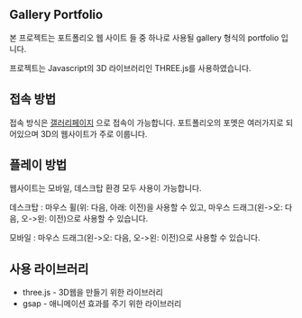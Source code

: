 ## Gallery Portfolio
본 프로젝트는 포트폴리오 웹 사이트 들 중 하나로 사용될 gallery 형식의 portfolio 입니다.

프로젝트는 Javascript의 3D 라이브러리인 THREE.js를 사용하였습니다.

## 접속 방법
접속 방식은 [갤러리페이지](https://gallery.hansolbangul.com) 으로 접속이 가능합니다. 포트폴리오의 포멧은 여러가지로 되어있으며 3D의 웹사이트가 주로 이룹니다.

## 플레이 방법
웹사이트는 모바일, 데스크탑 환경 모두 사용이 가능합니다.

데스크탑 : 마우스 휠(위: 다음, 아래: 이전)을 사용할 수 있고, 마우스 드래그(왼->오: 다음, 오->왼: 이전)으로 사용할 수 있습니다.

모바일 : 마우스 드래그(왼->오: 다음, 오->왼: 이전)으로 사용할 수 있습니다.

## 사용 라이브러리
- three.js - 3D웹을 만들기 위한 라이브러리
- gsap - 애니메이션 효과를 주기 위한 라이브러리